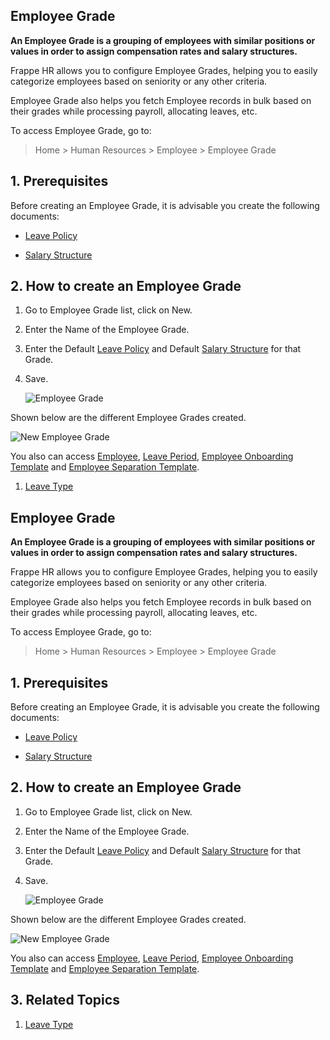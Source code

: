 ## Employee Grade

**An Employee Grade is a grouping of employees with similar positions or values in order to assign compensation rates and salary structures.**

Frappe HR allows you to configure Employee Grades, helping you to easily categorize employees based on seniority or any other criteria.

Employee Grade also helps you fetch Employee records in bulk based on their grades while processing payroll, allocating leaves, etc.

To access Employee Grade, go to:

> Home > Human Resources > Employee > Employee Grade

## 1\. Prerequisites

Before creating an Employee Grade, it is advisable you create the following documents:

*   [Leave Policy](https://docs.erpnext.com/docs/v14/user/manual/en/human-resources/leave-policy)
    
*   [Salary Structure](https://docs.erpnext.com/docs/v14/user/manual/en/human-resources/salary-structure)
    

## 2\. How to create an Employee Grade

1.  Go to Employee Grade list, click on New.
    
2.  Enter the Name of the Employee Grade.
    
3.  Enter the Default [Leave Policy](https://docs.erpnext.com/docs/v14/user/manual/en/human-resources/leave-policy) and Default [Salary Structure](https://docs.erpnext.com/docs/v14/user/manual/en/human-resources/salary-structure) for that Grade.
    
4.  Save.
    
    ![Employee Grade](https://docs.erpnext.com/files/employee-grade.png)
    

Shown below are the different Employee Grades created.

![New Employee Grade](https://docs.erpnext.com/files/employee-grade1.png)

You also can access [Employee](https://docs.erpnext.com/docs/v14/user/manual/en/human-resources/employee), [Leave Period](https://docs.erpnext.com/docs/v14/user/manual/en/human-resources/leave-type), [Employee Onboarding Template](https://docs.erpnext.com/docs/v14/user/manual/en/human-resources/employee-onboarding) and [Employee Separation Template](https://docs.erpnext.com/docs/v14/user/manual/en/human-resources/employee-separation).

1.  [Leave Type](https://docs.erpnext.com/docs/v14/user/manual/en/human-resources/leave-type)
    

## Employee Grade

**An Employee Grade is a grouping of employees with similar positions or values in order to assign compensation rates and salary structures.**

Frappe HR allows you to configure Employee Grades, helping you to easily categorize employees based on seniority or any other criteria.

Employee Grade also helps you fetch Employee records in bulk based on their grades while processing payroll, allocating leaves, etc.

To access Employee Grade, go to:

> Home > Human Resources > Employee > Employee Grade

## 1\. Prerequisites

Before creating an Employee Grade, it is advisable you create the following documents:

*   [Leave Policy](https://docs.erpnext.com/docs/v14/user/manual/en/human-resources/leave-policy)
    
*   [Salary Structure](https://docs.erpnext.com/docs/v14/user/manual/en/human-resources/salary-structure)
    

## 2\. How to create an Employee Grade

1.  Go to Employee Grade list, click on New.
    
2.  Enter the Name of the Employee Grade.
    
3.  Enter the Default [Leave Policy](https://docs.erpnext.com/docs/v14/user/manual/en/human-resources/leave-policy) and Default [Salary Structure](https://docs.erpnext.com/docs/v14/user/manual/en/human-resources/salary-structure) for that Grade.
    
4.  Save.
    
    ![Employee Grade](https://docs.erpnext.com/files/employee-grade.png)  
    

Shown below are the different Employee Grades created.

![New Employee Grade](https://docs.erpnext.com/files/employee-grade1.png)  

You also can access [Employee](https://docs.erpnext.com/docs/v14/user/manual/en/human-resources/employee), [Leave Period](https://docs.erpnext.com/docs/v14/user/manual/en/human-resources/leave-type), [Employee Onboarding Template](https://docs.erpnext.com/docs/v14/user/manual/en/human-resources/employee-onboarding) and [Employee Separation Template](https://docs.erpnext.com/docs/v14/user/manual/en/human-resources/employee-separation).

## 3\. Related Topics

1.  [Leave Type](https://docs.erpnext.com/docs/v14/user/manual/en/human-resources/leave-type)